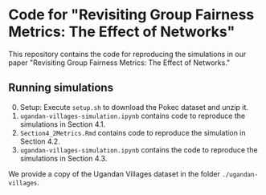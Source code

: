 # Code for "Revisiting Group Fairness Metrics: The Effect of Networks" 

This repository contains the code for reproducing the simulations in our paper "Revisiting Group Fairness Metrics: The Effect of Networks."

## Running simulations
0. Setup: Execute `setup.sh` to download the Pokec dataset and unzip it.
1. `ugandan-villages-simulation.ipynb` contains code to reproduce the simulations in Section 4.1.
2. `Section4_2Metrics.Rmd` contains code to reproduce the simulation in Section 4.2.
3. `ugandan-villages-simulation.ipynb` contains the code to reproduce the simulations in Section 4.3.

We provide a copy of the Ugandan Villages dataset in the folder `./ugandan-villages`.

